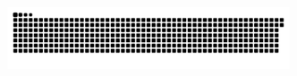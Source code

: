 <p align="center">
  <picture>
    <source media="(prefers-color-scheme: dark)" srcset="https://github.com/JezukoNB/JezukoNB/blob/output/github-contribution-grid-snake-dark.svg" />
    <source media="(prefers-color-scheme: light)" srcset="https://github.com/JezukoNB/JezukoNB/blob/output/github-contribution-grid-snake.svg" />
    <img alt="github-contribution-grid-snake" src="https://github.com/JezukoNB/JezukoNB/blob/output/github-contribution-grid-snake.svg" />
  </picture>
</p>